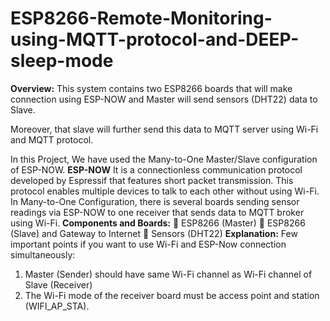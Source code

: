 # ESP8266-Remote-Monitoring-using-MQTT-protocol-and-DEEP-sleep-mode
**Overview:**
This system contains two ESP8266 boards that will make connection using ESP-NOW and Master will send sensors (DHT22) data to Slave. 

Moreover, that slave will further send this data to MQTT server using Wi-Fi and MQTT protocol. 

In this Project, We have used the Many-to-One Master/Slave configuration of ESP-NOW. 
**ESP-NOW** 
It is a connectionless communication protocol developed by Espressif that features short packet transmission. 
This protocol enables multiple devices to talk to each other without using Wi-Fi.
In Many-to-One Configuration, there is several boards sending sensor readings via ESP-NOW to one receiver that sends data to MQTT broker using Wi-Fi.
**Components and Boards:**
	ESP8266 (Master)
	ESP8266 (Slave) and Gateway to Internet
	Sensors (DHT22)
**Explanation:**
Few important points if you want to use Wi-Fi and ESP-Now connection simultaneously:
1.  Master (Sender) should have same Wi-Fi channel as Wi-Fi channel of Slave (Receiver)
2.  The Wi-Fi mode of the receiver board must be access point and station (WIFI_AP_STA).
